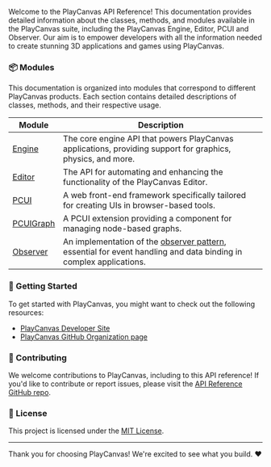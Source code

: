 Welcome to the PlayCanvas API Reference! This documentation provides detailed information about the classes, methods, and modules available in the PlayCanvas suite, including the PlayCanvas Engine, Editor, PCUI and Observer. Our aim is to empower developers with all the information needed to create stunning 3D applications and games using PlayCanvas.

### 📦 Modules

This documentation is organized into modules that correspond to different PlayCanvas products. Each section contains detailed descriptions of classes, methods, and their respective usage.

| Module         | Description                                                                                                            |
| -------------- | ---------------------------------------------------------------------------------------------------------------------- |
| [Engine][1]    | The core engine API that powers PlayCanvas applications, providing support for graphics, physics, and more.            |
| [Editor][2]    | The API for automating and enhancing the functionality of the PlayCanvas Editor.                                       |
| [PCUI][3]      | A web front-end framework specifically tailored for creating UIs in browser-based tools.                               |
| [PCUIGraph][4] | A PCUI extension providing a component for managing node-based graphs.                                                 |
| [Observer][5]  | An implementation of the [observer pattern][6], essential for event handling and data binding in complex applications. |

### 🚀 Getting Started

To get started with PlayCanvas, you might want to check out the following resources:

- [PlayCanvas Developer Site](https://developer.playcanvas.com/)
- [PlayCanvas GitHub Organization page](https://github.com/playcanvas/)

### 🤝 Contributing

We welcome contributions to PlayCanvas, including to this API reference! If you'd like to contribute or report issues, please visit the [API Reference GitHub repo](https://github.com/playcanvas/api-reference).

### 📜 License

This project is licensed under the [MIT License](https://opensource.org/licenses/MIT).

---

Thank you for choosing PlayCanvas! We're excited to see what you build. ❤️

[1]: https://api.playcanvas.com/modules/Engine.html
[2]: https://api.playcanvas.com/modules/Editor.html
[3]: https://api.playcanvas.com/modules/PCUI.html
[4]: https://api.playcanvas.com/modules/PCUIGraph.html
[5]: https://api.playcanvas.com/modules/Observer.html
[6]: https://en.wikipedia.org/wiki/Observer_pattern
